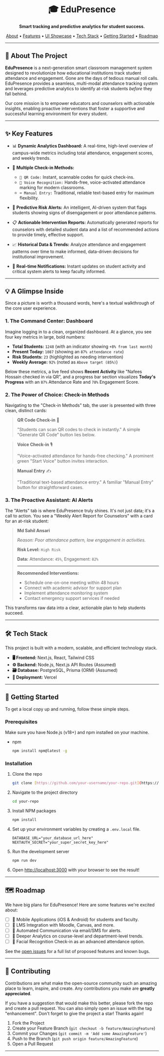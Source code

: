 <div align="center">

# 🎓 EduPresence

**Smart tracking and predictive analytics for student success.**

</div>

<div align="center">
  <a href="#-about-the-project">About</a> •
  <a href="#-key-features">Features</a> •
  <a href="#-a-glimpse-inside">UI Showcase</a> •
  <a href="#-tech-stack">Tech Stack</a> •
  <a href="#-getting-started">Getting Started</a> •
  <a href="#-roadmap">Roadmap</a>
</div>

---

## 📖 About The Project

**EduPresence** is a next-generation smart classroom management system designed to revolutionize how educational institutions track student attendance and engagement. Gone are the days of tedious manual roll calls. EduPresence provides a seamless, multi-modal attendance tracking system and leverages predictive analytics to identify at-risk students *before* they fall behind.

Our core mission is to empower educators and counselors with actionable insights, enabling proactive interventions that foster a supportive and successful learning environment for every student.

---

## ✨ Key Features

* 📊 **Dynamic Analytics Dashboard:** A real-time, high-level overview of campus-wide metrics including total attendance, engagement scores, and weekly trends.

* 📲 **Multiple Check-in Methods:**
    * `📱 QR Code:` Instant, scannable codes for quick check-ins.
    * `🎤 Voice Recognition:` Hands-free, voice-activated attendance marking for modern classrooms.
    * `⌨️ Manual Entry:` Traditional, reliable text-based entry for maximum flexibility.

* 🤖 **Predictive Risk Alerts:** An intelligent, AI-driven system that flags students showing signs of disengagement or poor attendance patterns.

* 📋 **Actionable Intervention Reports:** Automatically generated reports for counselors with detailed student data and a list of recommended actions to provide timely, effective support.

* 📈 **Historical Data & Trends:** Analyze attendance and engagement patterns over time to make informed, data-driven decisions for institutional improvement.

* 🔔 **Real-time Notifications:** Instant updates on student activity and critical system alerts to keep faculty informed.

---

## 💡 A Glimpse Inside

Since a picture is worth a thousand words, here's a textual walkthrough of the core user experience.

### 1. The Command Center: Dashboard

Imagine logging in to a clean, organized dashboard. At a glance, you see four key metrics in large, bold numbers:

* **Total Students:** `1248` (with an indicator showing `+8% from last month`)
* **Present Today:** `1087` (showing an `87% attendance rate`)
* **Risk Students:** `23` (highlighted as needing intervention)
* **Weekly Average:** `92%` (noted as `Above target (85%)`)

Below these metrics, a live feed shows **Recent Activity** like "Nafees Hossain checked in via QR", and a progress bar section visualizes **Today's Progress** with an `87%` Attendance Rate and `78%` Engagement Score.

### 2. The Power of Choice: Check-in Methods

Navigating to the "Check-in Methods" tab, the user is presented with three clean, distinct cards:

> **QR Code Check-in** 🤳
>
> "Students can scan QR codes to check in instantly." A simple "Generate QR Code" button lies below.

> **Voice Check-in** 🎙️
>
> "Voice-activated attendance for hands-free checking." A prominent green "Start Voice" button invites interaction.

> **Manual Entry** ✍️
>
> "Traditional text-based attendance entry." A familiar "Manual Entry" button for straightforward cases.

### 3. The Proactive Assistant: AI Alerts

The "Alerts" tab is where EduPresence truly shines. It's not just data; it's a call to action. You see a "Weekly Alert Report for Counselors" with a card for an at-risk student:

> **Md Sahil Ansari**
>
> *Reason: Poor attendance pattern, low engagement in activities.*
>
> **Risk Level:** `High Risk`
>
> **Data:** Attendance: `45%`, Engagement: `82%`
>
> ---
>
> **Recommended Interventions:**
> * Schedule one-on-one meeting within 48 hours
> * Connect with academic advisor for support plan
> * Implement attendance monitoring system
> * Contact emergency support services if needed

This transforms raw data into a clear, actionable plan to help students succeed.

---

## 🛠️ Tech Stack

This project is built with a modern, scalable, and efficient technology stack.

* **🖥️ Frontend:** Next.js, React, Tailwind CSS
* **⚙️ Backend:** Node.js, Next.js API Routes (Assumed)
* **🗃️ Database:** PostgreSQL, Prisma (ORM) (Assumed)
* **🚀 Deployment:** Vercel

---

## 🏁 Getting Started

To get a local copy up and running, follow these simple steps.

### Prerequisites

Make sure you have Node.js (v18+) and npm installed on your machine.
* npm
    ```sh
    npm install npm@latest -g
    ```

### Installation

1.  Clone the repo
    ```sh
    git clone [https://github.com/your-username/your-repo.git](https://github.com/your-username/your-repo.git)
    ```
2.  Navigate to the project directory
    ```sh
    cd your-repo
    ```
3.  Install NPM packages
    ```sh
    npm install
    ```
4.  Set up your environment variables by creating a `.env.local` file.
    ```env
    DATABASE_URL="your_database_url_here"
    NEXTAUTH_SECRET="your_super_secret_key_here"
    ```
5.  Run the development server
    ```sh
    npm run dev
    ```
6.  Open [http://localhost:3000](http://localhost:3000) with your browser to see the result!

---

## 🗺️ Roadmap

We have big plans for EduPresence! Here are some features we're excited about:

-   [ ] 📱 Mobile Applications (iOS & Android) for students and faculty.
-   [ ] 🔗 LMS Integration with Moodle, Canvas, and more.
-   [ ] 💬 Automated Communication via email/SMS for alerts.
-   [ ] 🧐 Deeper Analytics on course-level and department-level trends.
-   [ ] 📸 Facial Recognition Check-in as an advanced attendance option.

See the [open issues](https://github.com/your-username/your-repo/issues) for a full list of proposed features and known bugs.

---

## 🤝 Contributing

Contributions are what make the open-source community such an amazing place to learn, inspire, and create. Any contributions you make are **greatly appreciated**.

If you have a suggestion that would make this better, please fork the repo and create a pull request. You can also simply open an issue with the tag "enhancement". Don't forget to give the project a star! Thanks again!

1.  Fork the Project
2.  Create your Feature Branch (`git checkout -b feature/AmazingFeature`)
3.  Commit your Changes (`git commit -m 'Add some AmazingFeature'`)
4.  Push to the Branch (`git push origin feature/AmazingFeature`)
5.  Open a Pull Request



---


